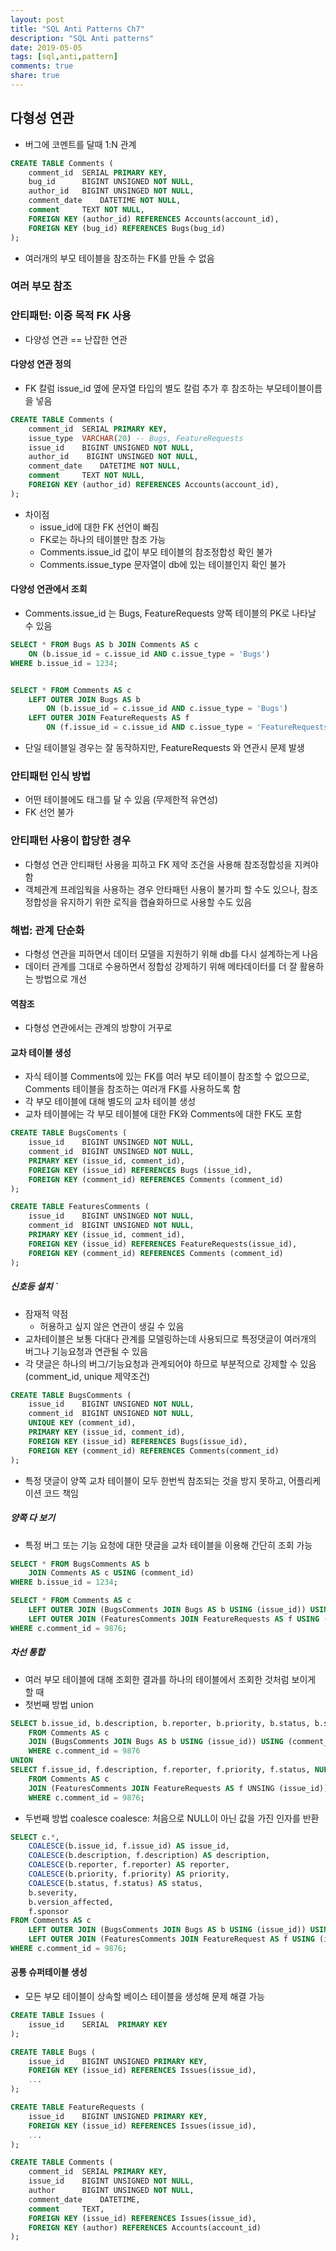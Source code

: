 ```yaml
---
layout: post
title: "SQL Anti Patterns Ch7"
description: "SQL Anti patterns"
date: 2019-05-05
tags: [sql,anti,pattern]
comments: true
share: true
---
```


## 다형성 연관 
- 버그에 코멘트를 달때 1:N 관계 

```sql
CREATE TABLE Comments (
    comment_id  SERIAL PRIMARY KEY,
    bug_id      BIGINT UNSIGNED NOT NULL,
    author_id   BIGINT UNSINGED NOT NULL,
    comment_date    DATETIME NOT NULL,
    comment     TEXT NOT NULL,
    FOREIGN KEY (author_id) REFERENCES Accounts(account_id),
    FOREIGN KEY (bug_id) REFERENCES Bugs(bug_id)
);
```
- 여러개의 부모 테이블을 참조하는 FK를 만들 수 없음 

### 여러 부모 참조
### 안티패턴: 이중 목적 FK 사용 
- 다양성 연관 == 난잡한 연관 

#### 다양성 연관 정의 
- FK 칼럼 issue_id 옆에 문자열 타입의 별도 칼럼 추가 후 참조하는 부모테이블이름을 넣음
```sql
CREATE TABLE Comments (
    comment_id  SERIAL PRIMARY KEY,
    issue_type  VARCHAR(20) -- Bugs, FeatureRequests
    issue_id    BIGINT UNSIGNED NOT NULL,
    author_id    BIGINT UNSINGED NOT NULL,
    comment_date    DATETIME NOT NULL,
    comment     TEXT NOT NULL,
    FOREIGN KEY (author_id) REFERENCES Accounts(account_id),
);
```
- 차이점 
    - issue_id에 대한 FK 선언이 빠짐 
    - FK로는 하나의 테이블만 참조 가능
    - Comments.issue_id 값이 부모 테이블의 참조정합성 확인 불가
    - Comments.issue_type 문자열이 db에 있는 테이블인지 확인 불가

#### 다양성 연관에서 조회
- Comments.issue_id 는 Bugs, FeatureRequests 양쪽 테이블의 PK로 나타날 수 있음
```sql
SELECT * FROM Bugs AS b JOIN Comments AS c
    ON (b.issue_id = c.issue_id AND c.issue_type = 'Bugs')
WHERE b.issue_id = 1234;


SELECT * FROM Comments AS c
    LEFT OUTER JOIN Bugs AS b
        ON (b.issue_id = c.issue_id AND c.issue_type = 'Bugs')
    LEFT OUTER JOIN FeatureRequests AS f
        ON (f.issue_id = c.issue_id AND c.issue_type = 'FeatureRequests');
```
- 단일 테이블일 경우는 잘 동작하지만, FeatureRequests 와 연관시 문제 발생

### 안티패턴 인식 방법 
- 어떤 테이블에도 태그를 달 수 있음 (무제한적 유연성)
- FK 선언 불가

### 안티패턴 사용이 합당한 경우 
- 다형성 연관 안티패턴 사용을 피하고 FK 제약 조건을 사용해 참조정합성을 지켜야 함
- 객체관계 프레임웍을 사용하는 경우 안타패턴 사용이 불가피 할 수도 있으나, 참조정합성을 유지하기 위한 로직을 캡슐화하므로 사용할 수도 있음

### 해법: 관계 단순화
- 다형성 연관을 피하면서 데이터 모델을 지원하기 위해 db를 다시 설계하는게 나음
- 데이터 관계를 그대로 수용하면서 정합성 강제하기 위해 메타데이터를 더 잘 활용하는 방법으로 개선 

#### 역참조
- 다형성 연관에서는 관계의 방향이 거꾸로

#### 교차 테이블 생성
- 자식 테이블 Comments에 있는 FK를 여러 부모 테이블이 참조할 수 없으므로, Comments 테이블을 참조하는 여러개 FK를 사용하도록 함
- 각 부모 테이블에 대해 별도의 교차 테이블 생성
- 교차 테이블에는 각 부모 테이블에 대한 FK와 Comments에 대한 FK도 포함

```sql
CREATE TABLE BugsComents (
    issue_id    BIGINT UNSINGED NOT NULL,
    comment_id  BIGINT UNSINGED NOT NULL,
    PRIMARY KEY (issue_id, comment_id),
    FOREIGN KEY (issue_id) REFERENCES Bugs (issue_id),
    FOREIGN KEY (comment_id) REFERENCES Comments (comment_id)
);

CREATE TABLE FeaturesComments (
    issue_id    BIGINT UNSINGED NOT NULL,
    comment_id  BIGINT UNSIGNED NOT NULL,
    PRIMARY KEY (issue_id, comment_id),
    FOREIGN KEY (issue_id) REFERENCES FeatureRequests(issue_id),
    FOREIGN KEY (comment_id) REFERENCES Comments (comment_id)
);
```

##### 신호등 설치 `
- 잠재적 약점
    - 허용하고 싶지 않은 연관이 생길 수 있음 
- 교차테이블은 보통 다대다 관계를 모델링하는데 사용되므로 특정댓글이 여러개의 버그나 기능요청과 연관될 수 있음
- 각 댓글은 하나의 버그/기능요청과 관계되어야 하므로 부분적으로 강제할 수 있음 (comment_id, unique 제약조건)

```sql
CREATE TABLE BugsComments (
    issue_id    BIGINT UNSIGNED NOT NULL,
    comment_id  BIGINT UNSIGNED NOT NULL,
    UNIQUE KEY (comment_id),
    PRIMARY KEY (issue_id, comment_id),
    FOREIGN KEY (issue_id) REFERENCES Bugs(issue_id),
    FOREIGN KEY (comment_id) REFERENCES Comments(comment_id)
);
```

- 특정 댓글이 양쪽 교차 테이블이 모두 한번씩 참조되는 것을 방지 못하고, 어플리케이션 코드 책임


##### 양쪽 다 보기 
- 특정 버그 또는 기능 요청에 대한 댓글을 교차 테이블을 이용해 간단히 조회 가능
```sql
SELECT * FROM BugsComments AS b
    JOIN Comments AS c USING (comment_id)
WHERE b.issue_id = 1234;

SELECT * FROM Comments AS c
    LEFT OUTER JOIN (BugsComments JOIN Bugs AS b USING (issue_id)) USING (comment_id)
    LEFT OUTER JOIN (FeaturesComments JOIN FeatureRequests AS f USING (issue_Id)) USING (comment_id)
WHERE c.comment_id = 9876;

```

##### 차선 통합 
- 여러 부모 테이블에 대해 조회한 결과를 하나의 테이블에서 조회한 것처럼 보이게 할 때
- 첫번째 방법 union
```sql
SELECT b.issue_id, b.description, b.reporter, b.priority, b.status, b.severity, b.version_affected, NULL AS sponsor
    FROM Comments AS c
    JOIN (BugsComments JOIN Bugs AS b USING (issue_id)) USING (comment_id)
    WHERE c.comment_id = 9876
UNION
SELECT f.issue_id, f.description, f.reporter, f.priority, f.status, NULL AS severity, NULL AS version_affected, f.sponsor
    FROM Comments AS c
    JOIN (FeaturesComments JOIN FeatureRequests AS f UNSING (issue_id)) USING (comment_id)
    WHERE c.comment_id = 9876;
```

- 두번째 방법 coalesce
    coalesce: 처음으로 NULL이 아닌 값을 가진 인자를 반환

```sql
SELECT c.*,
    COALESCE(b.issue_id, f.issue_id) AS issue_id,
    COALESCE(b.description, f.description) AS description,
    COALESCE(b.reporter, f.reporter) AS reporter,
    COALESCE(b.priority, f.priority) AS priority,
    COALESCE(b.status, f.status) AS status,
    b.severity,
    b.version_affected,
    f.sponsor
FROM Comments AS c
    LEFT OUTER JOIN (BugsComments JOIN Bugs AS b USING (issue_id)) USING (comment_id),
    LEFT OUTER JOIN (FeaturesComments JOIN FeatureRequest AS f USING (issue_id)) USING (comment_id)
WHERE c.comment_id = 9876;
```

#### 공통 슈퍼테이블 생성 
- 모든 부모 테이블이 상속할 베이스 테이블을 생성해 문제 해결 가능
```sql
CREATE TABLE Issues (
    issue_id    SERIAL  PRIMARY KEY
);

CREATE TABLE Bugs (
    issue_id    BIGINT UNSIGNED PRIMARY KEY,
    FOREIGN KEY (issue_id) REFERENCES Issues(issue_id),
    ...
);

CREATE TABLE FeatureRequests (
    issue_id    BIGINT UNSIGNED PRIMARY KEY,
    FOREIGN KEY (issue_id) REFERENCES Issues(issue_id),
    ...
);

CREATE TABLE Comments (
    comment_id  SERIAL PRIMARY KEY,
    issue_id    BIGINT UNSIGNED NOT NULL,
    author      BIGINT UNSINGED NOT NULL,
    comment_date    DATETIME,
    comment     TEXT,
    FOREIGN KEY (issue_id) REFERENCES Issues(issue_id),
    FOREIGN KEY (author) REFERENCES Accounts(account_id)
);
```


